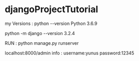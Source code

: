 # djangoProjectTutorial
my Versions : python --version Python 3.6.9

python -m django --version 3.2.4

RUN : python manage.py runserver

localhost:8000/admin info : username:yunus password:12345
